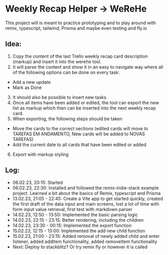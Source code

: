 # Weekly Recap Helper -> WeReHe

This project will is meant to practice prototyping and to play around with remix, typescript, tailwind, Prisma and maybe even testing and fly.io

## Idea:
1. Copy the content of the last Trello weekly recap card description (markup) and insert it into the werehe tool.
2. It will parse the content and show it in an easy to navigate way where all of the following options can be done on every task:
  - Add a new update
  - Mark as Done
3. It should also be possible to insert new tasks.
4. Once all items have been added or edited, the tool can export the new list as markup which then can be inserted into the next weekly recap card.
5. When exporting, the following steps should be taken
  - Move the cards to the correct sections (edited cards will move to TAREFAS EM ANDAMENTO, New cards will be added to NOVAS TAREFAS)
  - Add the current date to all cards that have been edited or added
6. Export with markup styling


## Log:
- 06.02.23, 20:15: Started
- 06.02.23, 22:30: Installed and followed the remix-indie-stack example project. Learned a bit about the basics of Remix, typescript and Prisma
- 13.02.23, 21:05 - 22:45: Create a Vite app to get started quickly, created the first draft of the data input and main screens, lost a lot of time with form input value retrieval, first test with markdown parser
- 14.02.23, 12:50 - 13:50: Implemented the basic parsing logic
- 14.02.23, 22:15 - 23:15: Better rendering, including the children
- 14.02.23, 23:30 - 00:15: Implemented the export function
- 15.02.23, 12:15 - 13:00: Implemented the add new child function
- 15.02.23, 21:00 - 23:15: Added removal of newly added child and enter listener, added addItem functionality, added removeItem functionality
- Next: Deploy to stackblitz? Or try remix fly or however it is called

